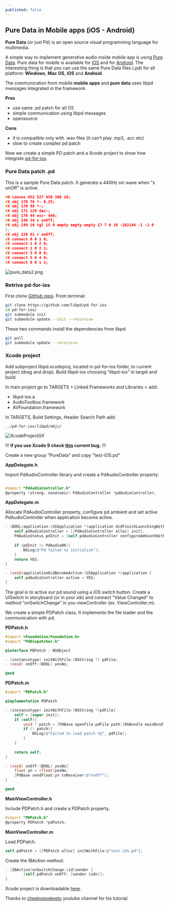 ```yaml
---
published: false
---
```

## Pure Data in Mobile apps (iOS - Android)

**Pure Data** (or just Pd) is an open source visual programming language for multimedia.

A simple way to implement generative audio inside mobile app is using [Pure Data](https://puredata.info/). Pure data for mobile is available for [iOS](https://github.com/libpd/pd-for-ios) and for [Android](https://github.com/libpd/pd-for-android). The interesting thing is that you can use the same Pure Data files (.pd) for all platform: **Windows**, **Mac OS**, **iOS** and **Android**.


The communication from mobile **mobile apps** and **pure data**  uses libpd messages integrated in the framework.

**Pros**
- use same .pd patch for all OS
- simple communication using libpd messages
- opensource

**Cons**
- it is compatible only with .wav files (it can’t play .mp3, .acc etc)
- slow to create complex pd patch


Now we create a simple PD patch and a Xcode project to show how integrate [pd-for-ios](https://github.com/libpd/pd-for-ios).

### Pure Data patch .pd
This is a sample Pure Data patch. It generate a 440Hz sin wave when "s onOff" is active.

```c
#N canvas 452 527 450 300 10;
#X obj 170 76 *~ 0.25;
#X obj 170 98 *~;
#X obj 171 129 dac~;
#X obj 170 44 osc~ 440;
#X obj 240 34 s onOff;
#X obj 240 10 tgl 15 0 empty empty empty 17 7 0 10 -262144 -1 -1 0
1;
#X obj 228 81 r onOff;
#X connect 0 0 1 0;
#X connect 1 0 2 0;
#X connect 1 0 2 1;
#X connect 3 0 0 0;
#X connect 5 0 4 0;
#X connect 6 0 1 1;
```

![pure_data2.png]({{site.baseurl}}/images_posts/pure_data2.png)

### Retrive pd-for-ios
First clone [GitHub repo](https://github.com/libpd/pd-for-ios).  From terminal:

```Bash
git clone https://github.com/libpd/pd-for-ios
cd pd-for-ios/
git submodule init
git submodule update --init --recursive
```
These two commands install the dependencies from libpd.
```Bash
git pull
git submodule update --recursive
```

### Xcode project

Add subproject libpd.xcodeproj, located in pd-for-ios folder, to current project (drag and drop).
Build libpd-ios choosing “libpd-ios” in target and build.

In main project go to TARGETS > Linked Frameworks and Libraries > add:
- libpd-ios.a
- AudioToolbox.framework
- AVFoundation.framework

In TARGETS, Build Settings, Header Search Path add:
```
../pd-for-ios/libpd/objc/
```

![XcodeProjectGif]({{site.baseurl}}/images_posts/pure-data.gif)


!!! **If you use Xcode 9 check [this](https://github.com/libpd/pd-for-ios/issues/19) current bug.** !!!

Create a new group "PureData" and copy "test-iOS.pd"

**AppDelegate.h**

Import PdAudioController library and create a PdAudioController property.

```Objective-C

#import "PdAudioController.h"
@property (strong, nonatomic) PdAudioController *pdAudioController;
```

**AppDelegate.m**

Allocate PdAudioController property, configure pd ambient and set active PdAudioController when application become active.

```Objective-C
- (BOOL)application:(UIApplication *)application didFinishLaunchingWithOptions:(NSDictionary *)launchOptions {
    self.pdAudioController = [[PdAudioController alloc] init];
    PdAudioStatus pdInit = [self.pdAudioController configureAmbientWithSampleRate:44100 numberChannels:2 mixingEnabled:YES];
    
    if (pdInit != PdAudioOK){
        NSLog(@"Pd failed to initialize");
    }
    return YES;
}

- (void)applicationDidBecomeActive:(UIApplication *)application {
    self.pdAudioController.active = YES;
}
```


The goal is to active our pd sound using a iOS switch button.
Create a UISwitch in storyboard (or in your xib) and connect "Value Changed" to method "onSwitchChange" in you viewController (ex. ViewController.m).

We create a simple PDPatch class. It implements the file loader and the communication with pd.

**PDPatch.h**
```Objective-C
#import <Foundation/Foundation.h>
#import "PdDispatcher.h"

@interface PDPatch : NSObject

- (instancetype) initWithFile:(NSString *) pdFile;
- (void) onOff:(BOOL) yesNo;

@end
```

**PDPatch.m**
```Objective-C
#import "PDPatch.h"

@implementation PDPatch

- (instancetype) initWithFile:(NSString *)pdFile{
    self = [super init];
    if (self){
        void * patch = [PdBase openFile:pdFile path:[NSBundle mainBundle].resourcePath];
        if (! patch){
            NSLog(@"Failed to load patch %@", pdFile);
        }
    }
    
    return self;
}

- (void) onOff:(BOOL) yesNo{
    float yn = (float)yesNo;
    [PdBase sendFloat:yn toReceiver:@"onOff"];
}

@end

```

**MainViewController.h** 

Include PDPatch.h and create a PDPatch property.
```Objective-C
#import "PDPatch.h"
@property PDPatch *pdPatch;
```

**MainViewController.m** 

Load PDPatch.
```Objective-C
self.pdPatch = [[PDPatch alloc] initWithFile:@"test-iOS.pd"];
```
Create the IBAction method:
```Objective-C
- (IBAction)onSwitchChange:(id)sender {
        [self.pdPatch onOff: [sender isOn]];
}
```


Xcode project is downloadable [here](https://github.com/fusefactory/openfuse/blob/master/zip_posts/Example-PureData.zip).

Thanks to  [cheetomoskeeto](https://www.youtube.com/channel/UC-RatzHn1ukuuINLqnbBYeg) youtube channel for his tutorial.
